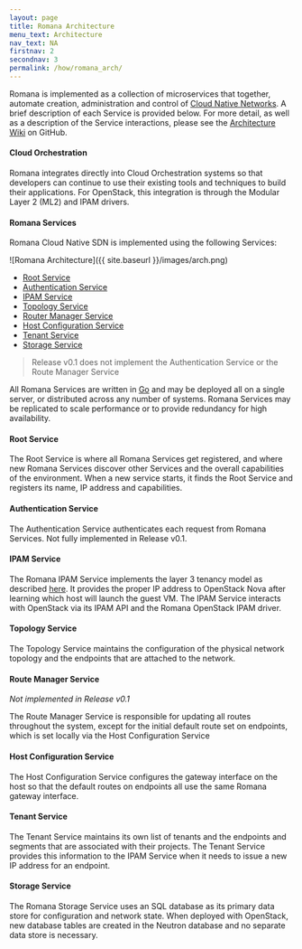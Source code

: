 ```yaml
---
layout: page
title: Romana Architecture
menu_text: Architecture
nav_text: NA
firstnav: 2
secondnav: 3
permalink: /how/romana_arch/
---
```


Romana is implemented as a collection of microservices that together, automate creation, administration and control of [Cloud Native Networks](/cloud/cloud_native_networks/). A brief description of each Service is provided below. For more detail, as well as a description of the Service interactions, please see the [Architecture Wiki](https://github.com/romana/core/wiki) on GitHub.

#### Cloud Orchestration

Romana integrates directly into Cloud Orchestration systems so that developers can continue to use their existing tools and techniques to build their applications. For OpenStack, this integration is through the Modular Layer 2 (ML2) and IPAM drivers.

#### Romana Services

Romana Cloud Native SDN is implemented using the following Services:

![Romana Architecture]({{ site.baseurl }}/images/arch.png)

- [Root Service](#root-service)
- [Authentication Service](#authorization-service)
- [IPAM Service](#ipam-service)
- [Topology Service](#topology-service)
- [Router Manager Service](#route-manager-service)
- [Host Configuration Service](#host-configuration-service)
- [Tenant Service](#tenant-service)
- [Storage Service](#storage-service)


> Release v0.1 does not implement the Authentication Service or the Route Manager Service

All Romana Services are written in [Go](https://golang.org/) and may be deployed all on a single server, or distributed across any number of systems. Romana Services may be replicated to scale performance or to provide redundancy for high availability. 


#### Root Service

The Root Service is where all Romana Services get registered, and where new Romana Services discover other Services and the overall capabilities of the environment. When a new service starts, it finds the Root Service and registers its name, IP address and capabilities. 

#### Authentication Service

The Authentication Service authenticates each request from Romana Services. Not fully implemented in Release v0.1.

#### IPAM Service

The Romana IPAM Service implements the layer 3 tenancy model as described [here](/how/romana_details/#ip-address-management/). It provides the proper IP address to OpenStack Nova after learning which host will launch the guest VM. The IPAM Service interacts with OpenStack via its IPAM API and the Romana OpenStack IPAM driver.

#### Topology Service

The Topology Service maintains the configuration of the physical network topology and the endpoints that are attached to the network.

#### Route Manager Service

*Not implemented in Release v0.1*

The Route Manager Service is responsible for updating all routes throughout the system, except for the initial default route set on endpoints, which is set locally via the Host Configuration Service

#### Host Configuration Service

The Host Configuration Service configures the gateway interface on the host so that the default routes on endpoints all use the same Romana gateway interface.


#### Tenant Service

The Tenant Service maintains its own list of tenants and the endpoints and segments that are associated with their projects. The Tenant Service provides this information to the IPAM Service when it needs to issue a new IP address for an endpoint.

#### Storage Service

The Romana Storage Service uses an SQL database as its primary data store for configuration and network state. When deployed with OpenStack, new database tables are created in the Neutron database and no separate data store is necessary.




